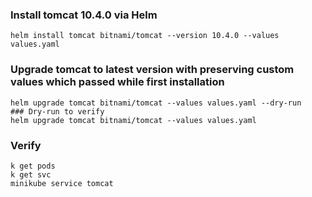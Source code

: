 ### Install tomcat 10.4.0 via Helm 
```console
helm install tomcat bitnami/tomcat --version 10.4.0 --values values.yaml
```

### Upgrade tomcat to latest version with preserving custom values which passed while first installation
```console
helm upgrade tomcat bitnami/tomcat --values values.yaml --dry-run   ### Dry-run to verify 
helm upgrade tomcat bitnami/tomcat --values values.yaml
```
### Verify
```console
k get pods
k get svc
minikube service tomcat
```
